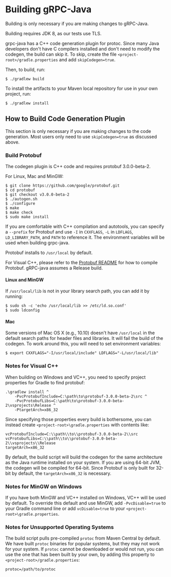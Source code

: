 Building gRPC-Java
==================

Building is only necessary if you are making changes to gRPC-Java.

Building requires JDK 8, as our tests use TLS.

grpc-java has a C++ code generation plugin for protoc. Since many Java
developers don't have C compilers installed and don't need to modify the
codegen, the build can skip it. To skip, create the file
`<project-root>/gradle.properties` and add `skipCodegen=true`.

Then, to build, run:
```
$ ./gradlew build
```

To install the artifacts to your Maven local repository for use in your own
project, run:
```
$ ./gradlew install
```

How to Build Code Generation Plugin
-----------------------------------
This section is only necessary if you are making changes to the code
generation. Most users only need to use `skipCodegen=true` as discussed above.

### Build Protobuf
The codegen plugin is C++ code and requires protobuf 3.0.0-beta-2.

For Linux, Mac and MinGW:
```
$ git clone https://github.com/google/protobuf.git
$ cd protobuf
$ git checkout v3.0.0-beta-2
$ ./autogen.sh
$ ./configure
$ make
$ make check
$ sudo make install
```

If you are comfortable with C++ compilation and autotools, you can specify a
``--prefix`` for Protobuf and use ``-I`` in ``CXXFLAGS``, ``-L`` in
``LDFLAGS``, ``LD_LIBRARY_PATH``, and ``PATH`` to reference it. The
environment variables will be used when building grpc-java.

Protobuf installs to ``/usr/local`` by default.

For Visual C++, please refer to the [Protobuf README](https://github.com/google/protobuf/blob/master/cmake/README.md)
for how to compile Protobuf. gRPC-java assumes a Release build.

#### Linux and MinGW
If ``/usr/local/lib`` is not in your library search path, you can add it by running:
```
$ sudo sh -c 'echo /usr/local/lib >> /etc/ld.so.conf'
$ sudo ldconfig
```

#### Mac
Some versions of Mac OS X (e.g., 10.10) doesn't have ``/usr/local`` in the
default search paths for header files and libraries. It will fail the build of
the codegen. To work around this, you will need to set environment variables:
```
$ export CXXFLAGS="-I/usr/local/include" LDFLAGS="-L/usr/local/lib"
```

### Notes for Visual C++

When building on Windows and VC++, you need to specify project properties for
Gradle to find protobuf:
```
.\gradlew install ^
    -PvcProtobufInclude=C:\path\to\protobuf-3.0.0-beta-2\src ^
    -PvcProtobufLibs=C:\path\to\protobuf-3.0.0-beta-2\vsprojects\Release ^
    -PtargetArch=x86_32
```

Since specifying those properties every build is bothersome, you can instead
create ``<project-root>\gradle.properties`` with contents like:
```
vcProtobufInclude=C:\\path\\to\\protobuf-3.0.0-beta-2\\src
vcProtobufLibs=C:\\path\\to\\protobuf-3.0.0-beta-2\\vsprojects\\Release
targetArch=x86_32
```

By default, the build script will build the codegen for the same architecture as
the Java runtime installed on your system. If you are using 64-bit JVM, the
codegen will be compiled for 64-bit. Since Protobuf is only built for 32-bit by
default, the `targetArch=x86_32` is necessary.

### Notes for MinGW on Windows
If you have both MinGW and VC++ installed on Windows, VC++ will be used by
default. To override this default and use MinGW, add ``-PvcDisable=true``
to your Gradle command line or add ``vcDisable=true`` to your
``<project-root>\gradle.properties``.

### Notes for Unsupported Operating Systems
The build script pulls pre-compiled ``protoc`` from Maven Central by default.
We have built ``protoc`` binaries for popular systems, but they may not work
for your system. If ``protoc`` cannot be downloaded or would not run, you can
use the one that has been built by your own, by adding this property to
``<project-root>/gradle.properties``:
```
protoc=/path/to/protoc
```
